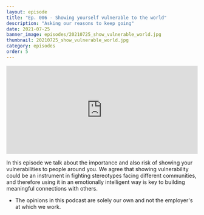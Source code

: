 ```yaml
---
layout: episode
title: "Ep. 006 - Showing yourself vulnerable to the world"
description: "Asking our reasons to keep going"
date: 2021-07-25
banner_image: episodes/20210725_show_vulnerable_world.jpg
thumbnail: 20210725_show_vulnerable_world.jpg
category: episodes
order: 5
---
```


<div class="spotify-embeds mb-4">
<iframe src="https://open.spotify.com/embed/episode/5Qn3f1nG8JuqAEnPZnBn8K" width="100%" height="232" frameBorder="0" allowtransparency="true" allow="encrypted-media"></iframe>
</div>

In this episode we talk about the importance and also risk of showing your vulnerabilities to people around you. We agree that showing vulnerability could be an instrument in fighting stereotypes facing different communities, and therefore using it in an emotionally intelligent way is key to building meaningful connections with others.

* The opinions in this podcast are solely our own and not the employer's at which we work.
